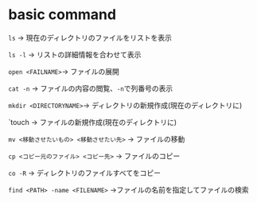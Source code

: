 # basic command

`ls` -> 現在のディレクトリのファイルをリストを表示

`ls -l` -> リストの詳細情報を合わせて表示

`open <FAILNAME>`-> ファイルの展開

`cat -n` -> ファイルの内容の閲覧、`-n`で列番号の表示

`mkdir <DIRECTORYNAME>`-> ディレクトリの新規作成(現在のディレクトリに)

`touch <FILENAME> -> ファイルの新規作成(現在のディレクトリに)

`mv <移動させたいもの> <移動させたい先>` -> ファイルの移動

`cp <コピー元のファイル> <コピー先>` -> ファイルのコピー

`co -R` -> ディレクトリのファイルすべてをコピー

`find <PATH> -name <FILENAME>` ->ファイルの名前を指定してファイルの検索


